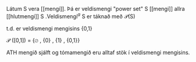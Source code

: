 Látum S vera [[mengi]]. Þá er veldismengi "power set" S [[mengi]] allra [[hlutmengi]] S .Veldismengi$^a$ S er táknað með $\mathcal P$(S)

t.d. er veldismengi mengisins {0,1}

$\mathcal P$ ([0,1]) = {$\varnothing$ , {0} , {1} , {0,1}}

ATH mengið sjálft og tómamengið eru alltaf stök í veldismengi mengisins.